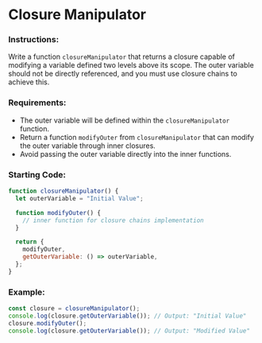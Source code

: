 # Closure Manipulator

### Instructions:

Write a function `closureManipulator` that returns a closure capable of modifying a variable defined two levels above its scope. The outer variable should not be directly referenced, and you must use closure chains to achieve this.

### Requirements:

- The outer variable will be defined within the `closureManipulator` function.
- Return a function `modifyOuter` from `closureManipulator` that can modify the outer variable through inner closures.
- Avoid passing the outer variable directly into the inner functions.

### Starting Code:

```js
function closureManipulator() {
  let outerVariable = "Initial Value";

  function modifyOuter() {
    // inner function for closure chains implementation
  }

  return {
    modifyOuter,
    getOuterVariable: () => outerVariable,
  };
}
```

### Example:

```js
const closure = closureManipulator();
console.log(closure.getOuterVariable()); // Output: "Initial Value"
closure.modifyOuter();
console.log(closure.getOuterVariable()); // Output: "Modified Value"
```
